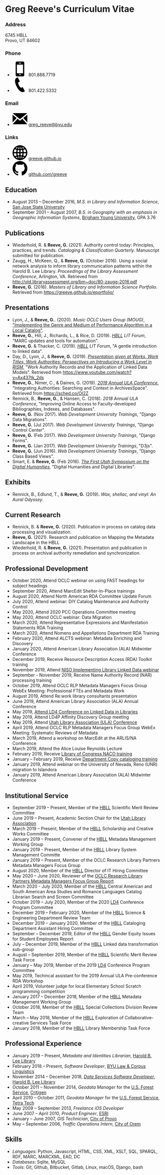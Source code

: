 # Greg Reeve's Curriculum Vitae

### Address

6745 HBLL  
Provo, UT 84602

### Phone

- ![cell phone](assets/images/iconmonstr-smartphone-3.svg) 801.888.7719
- ![work phone](assets/images/iconmonstr-phone-1.svg) 801.422.5332

### Email

- ![email](assets/images/iconmonstr-email-1.svg) <greg_reeve@byu.edu>

### Links

- ![weblink](assets/images/iconmonstr-globe-3.svg) [greeve.github.io][github-site]
- ![github](assets/images/iconmonstr-github-1.svg) [github.com/greeve][github-account]

## Education

- August 2013 – December 2016, *M.S. in Library and Information Science*, [San Jose State University][sjsu]
- September 2001 – August 2007, *B.S. in Geography with an emphasis in Geographic Information Systems*, [Brigham Young University][byu], GPA 3.76 

## Publications

- Wiederhold, R. & __Reeve, G.__ (2021). Authority control today: Principles, practices, and trends. *Cataloging & Classification Quarterly*. Manuscript submitted for publication.
- Zaugg, H., McKeen, Q., & __Reeve, G.__ (October 2016). Using a social network analysis to inform library communication patterns within the Harold B. Lee Library. *Proceedings of the Library Assessment Conference*, Arlington, VA. Retrieved from <http://old.libraryassessment.org/bm~doc/80-zaugg-2016.pdf>
- __Reeve, G.__ (2016). *Masters of Library and Information Science Portfolio*. Retrieved from <https://greeve.github.io/eportfolio/>

## Presentations

- Lyon, J., & __Reeve, G.__. (2020). *Music OCLC Users Group (MOUG)*, ["Implementing the Genre and Medium of Performance Algorithm in a Local Catalog"](https://sched.co/Uufy).
- __Reeve, G.__, Hill, J., Richards, L., & Rice, D. (2019). *[HBLL][hbll] LIT Forum*, "MARC updates and tools for automation".
- __Reeve, G.__ & Thacker, C. (2019). *[HBLL][hbll] LIT Forum*, "A gentle introduction to linked data". 
- Day, D., Lyon, J., & __Reeve, G.__ (2019). [*Presentation given at Works, Work Titles, Work Authorities: Perspectives on Introducing a Work Level in RISM*](http://www.rism.info/en/publications/introducing-a-work-level-in-rism-2019.html), "Work Authority Records and the Application of Linked Data Models". Retrieved from <https://www.youtube.com/watch?v=Ax437tk_2ds>
- __Reeve, G.__, Nimer, C., & Daines, G. (2019). [*2019 Annual ULA Conference*](https://ula2019.sched.com), "Integrating Authorities: Searching and Context in ArchivesSpace". Retrieved from <https://sched.co/OI2Z>
- Rennick, B., __Reeve, G.__, & Hansen, C. (2018). *2018 Annual ULA Conference*, "Improving Online Access to Faculty-developed Bibliographies, Indexes, and Databases".
- __Reeve, G.__ (Nov 2017). *Web Development University Trainings*, "Django Data Migrations".
- __Reeve, G.__ (Jul 2017). *Web Development University Trainings*, "Django Control Center".
- __Reeve, G.__ (Feb 2017). *Web Development University Trainings*, "Django Forms".
- __Reeve, G.__ (Jan 2017). *Web Development University Trainings*, "D3js".
- __Reeve, G.__ (Jun 2016). *Web Development University Trainings*, "Django Class Based Views".
- Smart, E. & __Reeve, G.__ (Feb 2016). [*The First Utah Symposium on the Digital Humanities*][dhu1], "Digital Humanities and Digital Libraries".

## Exhibits

- Rennick, B., Edlund, T., & __Reeve, G.__ (2019). *Wax, shellac, and vinyl: An Aural Odyssey*.

## Current Research

- Rennick, B. & __Reeve, G.__ (2020). Publication in process on catalog data processing and visualization.
- __Reeve, G.__ (2021). Research and publication on Mapping the Metadata Landscape in the HBLL
- Wiederhold, R. & __Reeve, G.__ (2021). Presentation and publication in process on archival authority remediation and synchronization.

## Professional Development

- October 2020, Attend OCLC webinar on using FAST headings for subject headings
- September 2020, Attend MarcEdit Shelter-In-Place trainings
- August 2020, Attend North American RDA Committee Update Forum
- July 2020, Attend webinar: DIY Catalog Maintenance and Authority Control
- May 2020, Attend 2020 PCC Operations Committee meeting
- May 2020, Attend OCLC webinar: Data Migration
- March 2020, Attend Representative Expressions and Manifestation Statements RDA Training
- March 2020, Attend Nomens and Appellations Department RDA Training
- February 2020, Attend ALCTS webinar: Metadata Enriching and Discovery
- January 2020, Attend American Library Association (ALA) Midwinter Conference
- December 2019, Receive Resource Description Access (RDA) Toolkit training
- November 2019, Attend [NISO Implementing Library Linked Data webinar][niso-ld-webinar]
- September - November 2019, Receive Name Authority Record (NAR) processing training
- October 2019, Attend OCLC RLP Metadata Managers Focus Group WebEx Meeting: Professional FTEs and Metadata Work
- August 2019, Attend Re:work library consultants presentation
- June 2019, Attend American Library Association (ALA) Annual Conference
- May 2019, [Attend LD4 Conference on Linked Data in Libraries][ld4-2019]
- May 2019, Attend LD4P Affinity Discovery Group meeting
- May 2019, Attend [Utah Library Association (ULA) Conference][ula-2019]
- April 2019, Attend OCLC RLP Metadata Managers Focus Group WebEx Meeting: Systematic Reviews of Metadata
- March 2019, Attend a workshop on MarcEdit at the ARLIS/NA Conference
- March 2019, Attend the Alice Louise Reynolds Lecture
- February 2019, Receive [Library of Congress NACO training][naco]
- January – February 2019, Receive [Department Copy cataloging training][copy]
- January 2019, Attend webinar on the University of Nevada, Reno (UNR) migration to Islandora
- January 2019, Attend American Library Association (ALA) Midwinter Conference

## Institutional Service

- September 2019 – Present, Member of the [HBLL][hbll] Scientific Merit Review Committee
- June 2019 – Present, Academic Section Chair for the [Utah Library Association][ula]
- March 2019 – Present, Member of the [HBLL][hbll] Scholarship and Creative Works Committee
- January 2019 – Present, Convener of the [HBLL][hbll] Metadata Management Working Group
- January 2019 - Present, Member of the [HBLL][hbll] Library System Management Committe
- January 2019 – Present, Member of the OCLC Research Library Partners Metadata Managers Focus Group
- August 2020, Member of the [HBLL][hbll] Director of IT Hiring Committee
- May 2020 – June 2020, Reviewer of the [OCLC Research Library Partners Metadata Managers Focus Group Report](https://www.oclc.org/research/publications/2020/oclcresearch-transitioning-next-generation-metadata.html)
- March 2020 - July 2020, Member of the [HBLL][hbll] Central American and South American Area Studies and Romance Languages Catalog Librarian Search and Screen Committee
- October 2019 – July 2020, Member of the 2020 [LD4][ld4] Conference Program Committee
- December 2019 – February 2020, Member of the [HBLL][hbll] Science & Engineering Department Review Team
- December 2019 – January 2020, Member of the [HBLL][hbll] Cataloging Department Assistant Hiring Committee
- September – December 2019, Editor of the [HBLL][hbll] Gender Equity Issues for Student Employees Report
- July – December 2019, Member of the [HBLL][hbll] Linked data transformation sub-group
- August – September 2019, Member of the [HBLL][hbll] Scientific Merit Review Task Force
- January – May 2019, Member of the 2019 [LD4][ld4] Conference Program Committee
- May 2019, Techincal assistant for the 2019 Annual ULA Pre-conference RDA Workshop
- April 2019, Volunteer judge for local Elementary School Scratch programming competition
- January 2017 – December 2018, Member of the [HBLL][hbll] Metadata Management Working Group
- October 2018, Member of the [HBLL][hbll] Special Collections Division Review Team
- March – May 2018, Member of the [HBLL][hbll] Exploration of Collaborative-creative Services Task Force
- January 2018, Member of the [HBLL][hbll] Library Membership Task Force

## Professional Experience

- January 2019 – Present, *Metadata and Identities Librarian*, [Harold B. Lee Library][hbll]
- February 2018 – Present, *Software Developer*, [BYU Law & Corpus Linguistics][byulcl]
- November 2014 – December 2018, [*Data Services Software Developer*][personnel], [Harold B. Lee Library][hbll]
- October 2011 – November 2014, *Geodata Manager* for the [U.S. Forest Service][usfs], [Critigen][critigen]
- April 2010 – October 2011, *Geodata Manager* for the [U.S. Forest Service][usfs], [Tetra Tech][tt]
- May 2009 – September 2013, *Freelance iOS Developer*
- June 2007 – April 2010, *Product Engineer*, [ESRI][esri]
- January – June 2007, *GIS Technician*, [City of Provo][provo-city]
- May – September 2006, *Traffic Operations Intern*, [City of Orem][orem-city]

## Skills

- *Languages*: Python, Javascript, HTML, CSS, XML, XSLT, SQL, SPARQL, RDF, MARC, MARCXML, EAD, DC
- *Databases*: Sqlite, MySQL
- *Tools*: Git, Github, Bitbucket, Gitlab, Linux, macOS, Django, bash

[github-site]: https://greeve.github.io
[github-account]: https://github.com/greeve
[sjsu]: https://www.sjsu.edu
[dhu1]: https://web.archive.org/web/20160826211035/http://dhu1.byu.edu:80/
[byu]: https://byu.edu
[hbll]: https://lib.byu.edu
[byulcl]: https://lcl.byu.edu/
[lawncl]: https://lawncl.byu.edu/
[usfs]: https://www.fs.fed.us
[ld4]: https://wiki.duraspace.org/pages/viewpage.action?pageId=104568167
[personnel]: https://lib.byu.edu/directory/greg-reeve/
[critigen]: http://www.critigen.com/
[ivm]: http://www.fs.fed.us/ivm/
[usfs-agol]: http://usfs.maps.arcgis.com/
[lwcf]: http://www.fs.fed.us/land/staff/LWCF/
[tt]: http://tetratech.com/
[esri]: http://esri.com/
[provo-city]: http://www.provo.org/
[oit]: https://it.byu.edu/
[orem-city]: https://orem.org/
[custodial]: http://plantwo.byu.edu/custodial/index.html
[mtc]: https://www.mtc.byu.edu/
[ula]: http://ula.org
[naco]: https://www.loc.gov/catworkshop/courses/naco-RDA/index.html
[copy]: https://sites.lib.byu.edu/cataloging/department-manual/department-training/6-5-copy-cataloging-instructions/
[niso-ld-webinar]: https://www.niso.org/events/2019/11/implementing-linked-library-data
[ld4-2019]: https://wiki.lyrasis.org/display/LD4P2/2019+LD4+Conference+on+Linked+Data+in+Libraries
[ula-2019]: https://ula2019.sched.com
